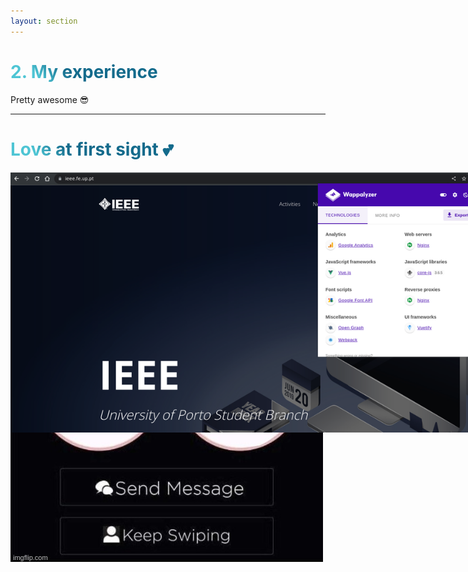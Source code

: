 ```yaml
---
layout: section
---
```


# 2. My experience

Pretty awesome 😎

<style>
h1 {
    background-color: #2B90B6;
    background-image: linear-gradient(45deg, #4EC5D4 10%, #146b8c 20%);
    background-size: 100%;
    -webkit-background-clip: text;
    -moz-background-clip: text;
    -webkit-text-fill-color: transparent;
    -moz-text-fill-color: transparent;
}
</style>

---
# Love at first sight 💕

<a href="https://ieee.fe.up.pt/" target="_blank">
    <img border="rounded" src="/img/ieee-website.png" class="ieee"/>
</a>

<arrow v-click="1" x1="400" y1="420" x2="580" y2="290" color="red" />

<img
    position="absolute"
    class="top-40 left-30 w-64"
    rotate="10"
    v-click="2"
    border="rounded"
    src="/img/tinder-match.jpg" />

<style>
.ieee {
    position: absolute;
    width: 54rem;
    clip: rect(0rem, 54rem, 26rem, 0rem);
}

h1 {
    background-color: #2B90B6;
    background-image: linear-gradient(45deg, #4EC5D4 10%, #146b8c 20%);
    background-size: 100%;
    -webkit-background-clip: text;
    -moz-background-clip: text;
    -webkit-text-fill-color: transparent;
    -moz-text-fill-color: transparent;
}
</style>
    

